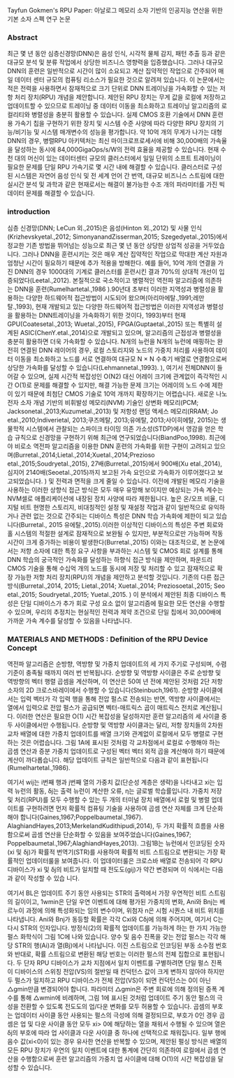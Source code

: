 Tayfun Gokmen's RPU Paper: 아날로그 메모리 소자 기반의 인공지능 연산을 위한 기본 소자 스펙 연구 논문
### Abstract
최근 몇 년 동안 심층신경망(DNN)은 음성 인식, 시각적 물체 감지, 패턴 추출 등과 같은 대규모 분석 및 분류 작업에서 상당한 비즈니스 영향력을 입증했습니다. 그러나 대규모 DNN의 훈련은 일반적으로 시간이 많이 소요되고 계산 집약적인 작업으로 간주되어 매일 데이터 센터 규모의 컴퓨팅 리소스가 필요한 것으로 알려져 있습니다. 이 논문에서는 적은 전력을 사용하면서 잠재적으로 크기 단위로 DNN 트레이닝을 가속화할 수 있는 저항 처리 장치(RPU) 개념을 제안합니다. 제안된 RPU 장치는 무게 값을 로컬에 저장하고 업데이트할 수 있으므로 트레이닝 중 데이터 이동을 최소화하고 트레이닝 알고리즘의 로컬리티와 병렬성을 충분히 활용할 수 있습니다. 실제 CMOS 호환 기술에서 DNN 훈련용 가속기 칩을 구현하기 위한 장치 및 시스템 수준 사양에 따라 다양한 RPU 장치의 기능/비기능 및 시스템 매개변수의 성능을 평가합니다. 약 10억 개의 무게가 나가는 대형 DNN의 경우, 병렬RPU 아키텍처는 최신 마이크로프로세서에 비해 30,000배의 가속율을 달성하는 동시에 84,000GigaOps/s/W의 전력 효율을 제공할 수 있습니다. 현재 수천 대의 머신이 있는 데이터센터 규모의 클러스터에서 일일 단위의 소프트 트레이닝이 필요한 문제를 단일 RPU 가속기로 몇 시간 내에 해결할 수 있습니다. 클러스터로 구성된 시스템은 자연어 음성 인식 및 전 세계 언어 간 번역, 대규모 비즈니스 스트림에 대한 실시간 분석 및 과학과 같은 현재로서는 해결이 불가능한 수조 개의 파라미터를 가진 빅데이터 문제를 해결할 수 있습니다.

### introduction
심층 신경망(DNN; LeCun 외.,2015)은 음성(Hinton 외.,2012) 및 사물 인식(Krizhevskyetal.,2012; SimonyanandZisserman,2015; Szegedyetal.,2015)에서 정교한 기존 방법을 뛰어넘는 성능으로 최근 몇 년 동안 상당한 상업적 성공을 거두었습니다. 그러나 DNN을 훈련시키는 것은 매우 계산 집약적인 작업으로 막대한 계산 자원과 엄청난 시간이 필요하기 때문에 추가 적용을 방해한다. 예를 들어, 10억 개의 연결을 가진 DNN의 경우 1000대의 기계로 클러스터를 훈련시킨 결과 70%의 상대적 개선이 입증되었다(Leetal.,2012). 본질적으로 국소적이고 병렬적인 역전파 알고리즘에 의존하는 DNN을 훈련(Rumelhartetal.,1986 ).90년대 초부터 이러한 지역성과 병렬성을 활용하는 다양한 하드웨어적 접근방법이 시도되어 왔으며(아리마에탈.,1991;레만탈.,1993), 현재 개발되고 있는 다양한 하드웨어적 접근방법은 이러한 지역성과 병렬성을 활용하는 DNN트레이닝을 가속화하기 위한 것이다, 1993)부터 현재 GPU(Coatesetal.,2013; Wuetal.,2015), FPGA(Guptaetal.,2015) 또는 특별히 설계된 ASIC(ChenY.etal.,2014)으로 개발되고 있으며, 알고리즘의 근접성과 병렬성을 충분히 활용하면 더욱 가속화할 수 있습니다. N개의 뉴런을 N개의 뉴런에 매핑하는 완전히 연결된 DNN 레이어의 경우, 로컬 스토리지와 노드의 가중치 처리를 사용하여 데이터 이동을 최소화하고 노드를 서로 연결하여 대규모 N × N 수축기 배열로 연결함으로써 상당한 가속화를 달성할 수 있습니다(Lehmannetal.,1993). ), 여기서 전체DNN이 들어갈 수 있으며, 실제 시간적 복잡성인 O(N2) 대신 어레이 크기에 관계없이 즉각적인 시간 O(1)로 문제를 해결할 수 있지만, 해결 가능한 문제 크기는 어레이의 노드 수에 제한이 있기 때문에 최첨단 CMOS 기술로 10억 개까지 확장하기는 어렵습니다. 새로운 나노 전자 소자 개념 기반의 비휘발성 메모리(NVM) 기술인 상변화 메모리(PCM; Jacksonetal.,2013;Kuzumetal.,2013) 및 저항성 랜덤 액세스 메모리(RRAM; Jo etal.,2010;Indiverietal, 2013;쿠즈메탈, 2013;유에탈, 2013;사이히에탈, 2015)는 생물학적 시스템에서 관찰되는 스파이크 타이밍 의존 가소성(STDP)에서 영감을 얻은 학습 규칙으로 신경망을 구현하기 위해 최근에 연구되었습니다(BiandPoo,1998).
최근에야 비로소 역전파 알고리즘을 이용한 DNN 훈련의 가속화를 위한 구현이 고려되고 있으며(Burretal.,2014;Lietal.,2014;Xuetal.,2014;Prezioso etal.,2015;Soudryetal.,2015), 27배(Burretal.,2015)에서 900배(Xu etal.,2014), 심지어 2140배(Seoetal.,2015)까지 보고된 가속 요인으로 가속화가 이루어졌다고 보고되었습니다. ) 및 전력과 면적을 크게 줄일 수 있습니다. 이전에 개발된 메모리 기술을 사용하는 이러한 상향식 접근 방식은 모두 매우 유망해 보이지만 예상되는 가속 계수는 NVM셀로 애플리케이션에 내장된 장치 사양에 따라 제한됩니다. 높은 온/오프 비율, 디지털 비트 현명한 스토리지, 비대칭적인 설정 및 재설정 작업과 같이 일반적으로 유익하거나 관련 없는 것으로 간주되는 디바이스 특성은 DNN 학습 가속화에 제한이 되고 있습니다(Burretal., 2015 유에탈.,2015).이러한 이상적인 디바이스의 특성은 주변 회로와 홀 시스템의 적절한 설계로 잠재적으로 보완될 수 있지만, 부분적으로만 가능하며 작동 시간이 크게 증가하는 비용이 발생한다(Burretal.,2015)
이와는 대조적으로, 본 논문에서는 저항 소자에 대한 특정 요구 사항을 부과하는 시스템 및 CMOS 회로 설계를 통해 DNN 학습의 궁극적인 가속화를 달성하는 하향식 접근 방식을 제안하며, 파운드리 CMOS 기술을 통해 수십억 개의 노드를 동시에 저장 및 처리할 수 있고 잠재적으로 확장 가능한 저항 처리 장치(RPU)의 개념을 제안하고 분석할 것입니다. 기존의 다른 접근 방식(Burretal.,2014, 2015; Lietal.,2014; Xuetal.,2014; Preziosoetal.,2015; Seo etal.,2015; Soudryetal.,2015; Yuetal.,2015. ) 이 분석에서 제안된 최종 디바이스 특성은 단일 디바이스가 추가 회로 구성 요소 없이 알고리즘에 필요한 모든 연산을 수행할 수 있으며, 우리의 추정치는 현실적인 전력과 제약 조건으로 단일 칩에서 30,000배에 가까운 가속 계수를 달성할 수 있음을 나타냅니다.

### MATERIALS AND METHODS : Definition of the RPU Device Concept
역전파 알고리즘은 순방향, 역방향 및 가중치 업데이트의 세 가지 주기로 구성되며, 수렴 기준이 충족될 때까지 여러 번 반복됩니다. 순방향 및 역방향 사이클은 주로 순방향 및 역방향의 벡터 행렬 곱셈을 계산하며, 이 연산은 50여 년 전에 제안된 것처럼 2단 저항 소자의 2D 크로스바레이에서 수행할 수 있습니다(Steinbuch,1961).
순방향 사이클에서는 입력 벡터가 각 입력 행을 통해 전압 펄스로 전송되는 반면, 역방향 사이클에서는 열에서 입력으로 전압 펄스가 공급되면 벡터-매트릭스 곱이 매트릭스 전치로 계산됩니다.
이러한 연산은 필요한 O(1) 시간 복잡성을 달성하지만 훈련 알고리즘의 세 사이클 중 두 사이클에서만 수행됩니다.
순방향 및 역방향 사이클과는 달리, 저항 장치들의 2차원 교차 배열에 대한 가중치 업데이트를 배열 크기와 관계없이 로컬에서 모두 병렬로 구현하는 것은 어렵습니다. 그림 1A에 표시된 것처럼 각 교차점에서 로컬로 수행해야 하는 곱셈 연산과 증분 가중치 업데이트로 구성된 벡터 벡터 외적 곱을 계산해야 하기 때문에 계산이 까다롭습니다. 해당 업데이트 규칙은 일반적으로 다음과 같이 표현됩니다(Rumelhartetal.,1986).

여기서 wij는 i번째 행과 j번째 열의 가중치 값(단순성 계층은 생략)을 나타내고 xi는 입력 뉴런의 활동, δj는 출력 뉴런이 계산한 오류, η는 글로벌 학습률입니다. 가중치 저장 및 처리(RPU)를 모두 수행할 수 있는 두 개의 터미널 장치 배열에서 로컬 및 병렬 업데이트를 구현하려면 먼저 확률적 컴퓨팅 기술을 사용하여 곱셈 연산 자체를 크게 단순화해야 합니다(Gaines,1967;Poppelbaumetal.,1967). AlaghiandHayes,2013;MerkelandKudithipudi,2014), 두 가지 확률적 흐름을 사용함으로써 곱셈 연산을 단순화할 수 있음을 보여주었습니다(Gaines,1967; Poppelbaumetal.,1967;AlaghiandHayes,2013). 그림1B는 뉴런에서 인코딩된 숫자(xi 및 δj)가 확률적 번역기(STR)를 사용하여 확률적 비트 스트림으로 변환되는 가장 확률적인 업데이터룰을 보여줍니다. 이 업데이터룰은 크로스바 배열로 전송되어 각 RPU 디바이스가 xi 및 δj의 비트가 일치할 때 전도도(gij)가 약간 변경되며 이 식에서는 다음과 같이 작성할 수 있습 니다.

여기서 BL은 업데이트 주기 동안 사용되는 STR의 출력에서 가장 우연적인 비트 스트림의 길이이고, 1wmin은 단일 우연 이벤트에 대해 평가된 가중치의 변화, Ani와 Bnj는 베르누이 과정에 의해 특성화되는 임의 변수이며, 위첨자 n은 시험 시퀀스 내 비트 위치를 나타냅니다.
Ani와 Bnj가 동등할 확률은 각각 Cxi와 Cδj에 의해 주어지며, 여기서 C는 다시 STR의 인자입니다. 방정식(2)의 확률적 업데이트를 가능하게 하는 한 가지 가능한 펄스 화학식이 그림 1C에 나와 있습니다. 양수 및 음수 진폭을 갖는 전압 펄스는 각각 해당 STR의 행(Ai)과 열(Bj)에서 나타납니다.
이진 스트림으로 인코딩된 부동 소수점 번호와 반대로, 확률 스트림으로 변환된 해당 번호는 이러한 펄스의 전체 집합으로 표현됩니다. 두 단자 RPU 디바이스가 교차 지점에서 일치 이벤트를 구별하려면 단일 펄스 진폭이 디바이스의 스위칭 전압(VS)의 절반일 때 컨덕턴스 값이 크게 변하지 않아야 하지만 두 펄스가 일치하고 RPU 디바이스가 전체 전압(VS)이 되면 컨덕턴스는 0이 아닌 △gmin만큼 변경되어야 합니다. 파라미터 △gmin은 주변 회로에 의해 정의된 증폭 계수를 통해 △wmin에 비례하며, 그림 1에 표시된 것처럼 업데이트 주기 동안 펄스의 극성을 전환할 수 있도록 전도도의 업/다운 변화를 모두 허용할 수 있습니다. 곱셈의 부호는 업데이터 사이클 동안 사용되는 펄스의 극성에 의해 결정되므로, 부호가 0인 경우 곱셈은 업 및 다운 사이클 동안 모두 xi> 0에 해당하는 열을 채워서 수행될 수 있으며 열은 δj의 부호에 따라 업 사이클과 다운 사이클 중 하나에 선택적으로 채워집니다. 일부 행에 음수 값(xi<0)이 있는 경우 유사한 연산을 반복할 수 있으며, 제안된 펄싱 방식은 배열의 모든 RPU 장치가 우연의 일치 이벤트에 대한 통계에 간단히 의존하여 로컬에서 곱셈 연산을 수행함으로써 훈련 알고리즘의 가중치 업 사이클에 대해 O(1)의 시간 복잡성을 달성할 수 있습니다.
